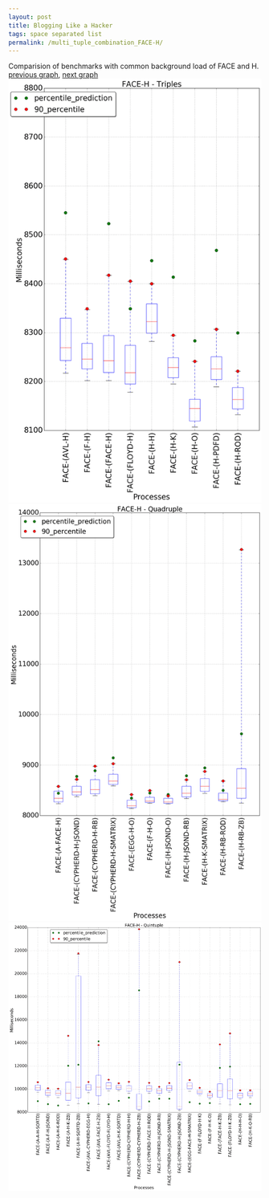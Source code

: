```yaml
---
layout: post
title: Blogging Like a Hacker
tags: space separated list
permalink: /multi_tuple_combination_FACE-H/
---
```


Comparision of benchmarks with common background load of FACE and H.
[previous graph](../multi_tuple_combination_FACE-F/), [next graph](../multi_tuple_combination_FACE-JSOND/)
![graph figure](./images/triple/FACE/FACE-H_box.png)![graph figure](./images/quadruple/FACE/FACE-H_box.png)![graph figure](./images/quintuple/FACE/FACE-H_box.png)